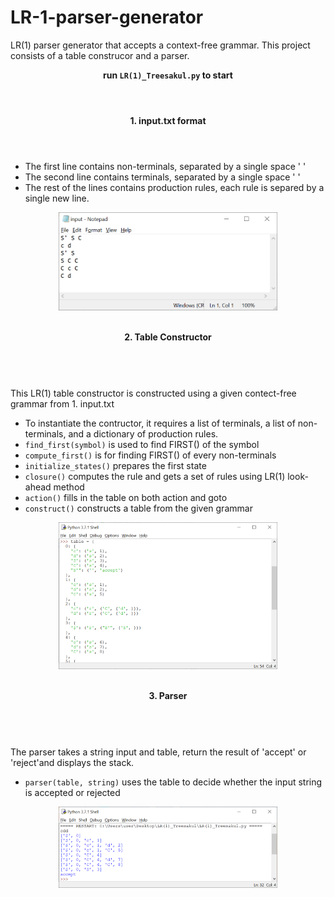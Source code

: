 # LR-1-parser-generator
LR(1) parser generator that accepts a context-free grammar. This project consists of a table construcor and a parser.<br>

<b><header> run `LR(1)_Treesakul.py` to start</header></b>

<b><header>1. input.txt format</header></b>
- The first line contains non-terminals, separated by a single space ' '<br>
- The second line contains terminals, separated by a single space ' '<br>
- The rest of the lines contains production rules, each rule is separed by a single new line.

<p align="center">
  <img src="https://github.com/treesakul/LR-1-parser-generator/blob/master/img/input_example.png" width="350" title="input example"><br><br>
</p>

<b><header>2. Table Constructor</header></b><br>
This LR(1) table constructor is constructed using a given contect-free grammar from 1. input.txt 
- To instantiate the contructor, it requires a list of terminals, a list of non-terminals, and a dictionary of production rules.<br>
- `find_first(symbol)` is used to find FIRST() of the symbol<br>
- `compute_first()` is for finding FIRST() of every non-terminals<br>
- `initialize_states()` prepares the first state
- `closure()` computes the rule and gets a set of rules using LR(1) look-ahead method<br>
- `action()` fills in the table on both action and goto<br>
- `construct()` constructs a table from the given grammar<br>


<p align="center">
  <img src="https://github.com/treesakul/LR-1-parser-generator/blob/master/img/table_example.png" width="350" title="derived table example"><br><br>
</p>

<b><header>3. Parser</header></b><br>
The parser takes a string input and table, return the result of 'accept' or 'reject'and displays the stack.<br>
- `parser(table, string)` uses the table to decide whether the input string is accepted or rejected<br>
<p align="center">
  <img src="https://github.com/treesakul/LR-1-parser-generator/blob/master/img/parser_example.png" width="350" title="derived table example"><br><br>
</p>

